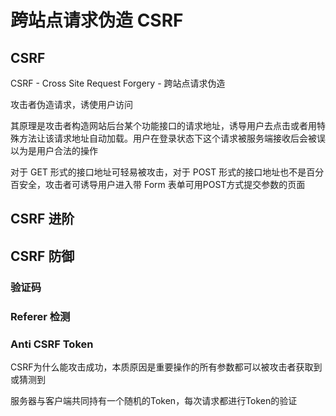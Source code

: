 # 跨站点请求伪造 CSRF

## CSRF

CSRF - Cross Site Request Forgery - 跨站点请求伪造

攻击者伪造请求，诱使用户访问

其原理是攻击者构造网站后台某个功能接口的请求地址，诱导用户去点击或者用特殊方法让该请求地址自动加载。用户在登录状态下这个请求被服务端接收后会被误以为是用户合法的操作

对于 GET 形式的接口地址可轻易被攻击，对于 POST 形式的接口地址也不是百分百安全，攻击者可诱导用户进入带 Form 表单可用POST方式提交参数的页面

## CSRF 进阶


## CSRF 防御

### 验证码

### Referer 检测

### Anti CSRF Token

CSRF为什么能攻击成功，本质原因是重要操作的所有参数都可以被攻击者获取到或猜测到

服务器与客户端共同持有一个随机的Token，每次请求都进行Token的验证

